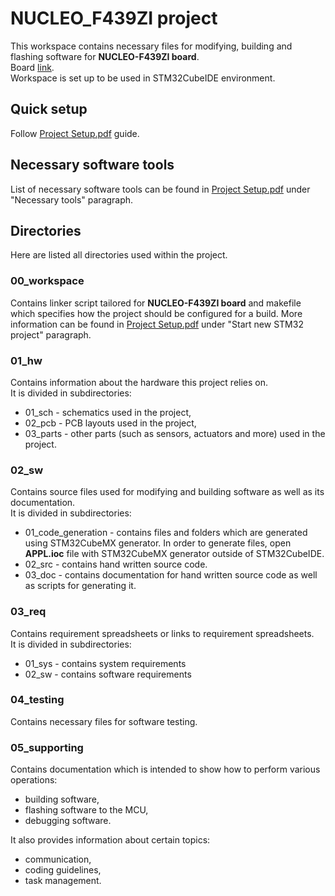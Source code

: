# NUCLEO_F439ZI project

This workspace contains necessary files for modifying, building and flashing software for **NUCLEO-F439ZI board**.  
Board
<a href="https://www.st.com/en/evaluation-tools/nucleo-f439zi.html">link</a>.  
Workspace is set up to be used in STM32CubeIDE environment.  

## Quick setup
Follow
<a href="https://github.com/Krle97/NUCLEO_F439ZI_workspace/blob/main/APPL/05_supporting/Project%20Setup.pdf">Project Setup.pdf</a>
guide.

## Necessary software tools

List of necessary software tools can be found in 
<a href="https://github.com/Krle97/NUCLEO_F439ZI_workspace/blob/main/APPL/05_supporting/Project%20Setup.pdf">Project Setup.pdf</a>
under "Necessary tools" paragraph.

## Directories
Here are listed all directories used within the project.

### 00_workspace

Contains linker script tailored for **NUCLEO-F439ZI board** and makefile which specifies how the project should be 
configured for a build. More information can be found in 
<a href="https://github.com/Krle97/NUCLEO_F439ZI_workspace/blob/main/APPL/05_supporting/Project%20Setup.pdf">Project Setup.pdf</a> 
under "Start new STM32 project" paragraph.

### 01_hw

Contains information about the hardware this project relies on.  
It is divided in subdirectories:
- 01_sch - schematics used in the project,
- 02_pcb - PCB layouts used in the project,
- 03_parts - other parts (such as sensors, actuators and more) used in the project.

### 02_sw

Contains source files used for modifying and building software as well as its documentation.  
It is divided in subdirectories:
- 01_code_generation - contains files and folders which are generated using STM32CubeMX generator. 
In order to generate files, open **APPL.ioc** file with STM32CubeMX generator outside of STM32CubeIDE.
- 02_src - contains hand written source code.
- 03_doc - contains documentation for hand written source code as well as scripts for generating it.

### 03_req

Contains requirement spreadsheets or links to requirement spreadsheets.  
It is divided in subdirectories:
- 01_sys - contains system requirements
- 02_sw - contains software requirements

### 04_testing

Contains necessary files for software testing.

### 05_supporting

Contains documentation which is intended to show how to perform various operations:
- building software, 
- flashing software to the MCU, 
- debugging software.  

It also provides information about certain topics:
- communication,
- coding guidelines, 
- task management.

